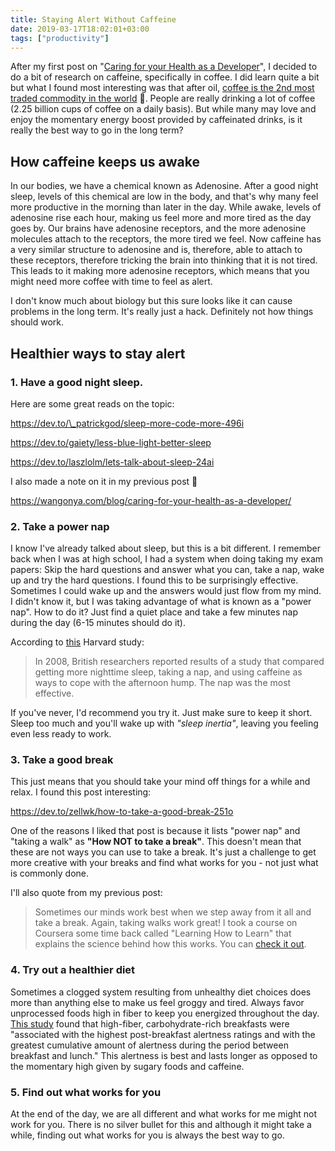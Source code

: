 ```yaml
---
title: Staying Alert Without Caffeine
date: 2019-03-17T18:02:01+03:00
tags: ["productivity"]
---
```


After my first post on "[Caring for your Health as a Developer](https://wangonya.com/blog/caring-for-your-health-as-a-developer/)", I decided to do a bit of research on caffeine, specifically in coffee. I did learn quite a bit but what I found most interesting was that after oil, [coffee is the 2nd most traded commodity in the world](https://capital.com/top-5-most-traded-commodities-in-the-world) 🤯. People are really drinking a lot of coffee (2.25 billion cups of coffee on a daily basis). But while many may love and enjoy the momentary energy boost provided by caffeinated drinks, is it really the best way to go in the long term?

## How caffeine keeps us awake

In our bodies, we have a chemical known as Adenosine. After a good night sleep, levels of this chemical are low in the body, and that's why many feel more productive in the morning than later in the day. While awake, levels of adenosine rise each hour, making us feel more and more tired as the day goes by. Our brains have adenosine receptors, and the more adenosine molecules attach to the receptors, the more tired we feel. Now caffeine has a very similar structure to adenosine and is, therefore, able to attach to these receptors, therefore tricking the brain into thinking that it is not tired. This leads to it making more adenosine receptors, which means that you might need more coffee with time to feel as alert.

I don't know much about biology but this sure looks like it can cause problems in the long term. It's really just a hack. Definitely not how things should work.

## Healthier ways to stay alert

### 1. Have a good night sleep.

Here are some great reads on the topic:

https://dev.to/\_patrickgod/sleep-more-code-more-496i

https://dev.to/gaiety/less-blue-light-better-sleep

https://dev.to/laszlolm/lets-talk-about-sleep-24ai

I also made a note on it in my previous post 🙂

https://wangonya.com/blog/caring-for-your-health-as-a-developer/

### 2. Take a power nap

I know I've already talked about sleep, but this is a bit different. I remember back when I was at high school, I had a system when doing taking my exam papers: Skip the hard questions and answer what you can, take a nap, wake up and try the hard questions. I found this to be surprisingly effective. Sometimes I could wake up and the answers would just flow from my mind. I didn't know it, but I was taking advantage of what is known as a "power nap". How to do it? Just find a quiet place and take a few minutes nap during the day (6-15 minutes should do it).

According to [this](https://www.health.harvard.edu/newsletter_article/napping-may-not-be-such-a-no-no) Harvard study:

> In 2008, British researchers reported results of a study that compared getting more nighttime sleep, taking a nap, and using caffeine as ways to cope with the afternoon hump. The nap was the most effective.

If you've never, I'd recommend you try it. Just make sure to keep it short. Sleep too much and you'll wake up with _"sleep inertia"_, leaving you feeling even less ready to work.

### 3. Take a good break

This just means that you should take your mind off things for a while and relax. I found this post interesting:

https://dev.to/zellwk/how-to-take-a-good-break-251o

One of the reasons I liked that post is because it lists "power nap" and "taking a walk" as **"How NOT to take a break"**. This doesn't mean that these are not ways you can use to take a break. It's just a challenge to get more creative with your breaks and find what works for you - not just what is commonly done.

I'll also quote from my previous post:

> Sometimes our minds work best when we step away from it all and take a break. Again, taking walks work great! I took a course on Coursera some time back called "Learning How to Learn" that explains the science behind how this works. You can [check it out](https://www.coursera.org/lecture/learning-how-to-learn/introduction-to-the-focused-and-diffuse-modes-75EsZ).

### 4. Try out a healthier diet

Sometimes a clogged system resulting from unhealthy diet choices does more than anything else to make us feel groggy and tired. Always favor unprocessed foods high in fiber to keep you energized throughout the day. [This study](https://www.ncbi.nlm.nih.gov/pubmed/10435117) found that high-fiber, carbohydrate-rich breakfasts were "associated with the highest post-breakfast alertness ratings and with the greatest cumulative amount of alertness during the period between breakfast and lunch." This alertness is best and lasts longer as opposed to the momentary high given by sugary foods and caffeine.

### 5. Find out what works for you

At the end of the day, we are all different and what works for me might not work for you. There is no silver bullet for this and although it might take a while, finding out what works for you is always the best way to go.
